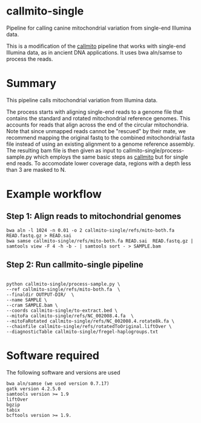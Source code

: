 # callmito-single

Pipeline for calling canine mitochondrial variation from single-end Illumina data.

This is a modification of the [callmito](https://github.com/jmkidd/callmito) pipeline that
works with single-end Illumina data, as in ancient DNA applications.  It uses bwa aln/samse
to process the reads.

# Summary

This pipeline calls mitochondrial variation from Illumina data. 

The process starts with aligning single-end reads to a genome file that contains
the standard and rotated mitochondrial reference genomes.  This accounts for reads
that align across the end of the circular mitochondria. Note that since unmapped reads 
cannot be "rescued" by their mate, we recommend mapping the original fastq to the combined
mitochondrial fasta file instead of using an existing alignment to a genome reference assembly.
The resulting bam file is then given as input to callmito-single/process-sample.py which employs the same basic steps
as [callmito](https://github.com/jmkidd/callmito) but for single end reads. To accomodate
lower coverage data, regions with a depth less than 3 are masked to N.

# Example workflow

## Step 1: Align reads to mitochondrial genomes

```
bwa aln -l 1024 -n 0.01 -o 2 callmito-single/refs/mito-both.fa READ.fastq.gz > READ.sai 
bwa samse callmito-single/refs/mito-both.fa READ.sai  READ.fastq.gz | samtools view -F 4 -h -b - | samtools sort - > SAMPLE.bam 
```

## Step 2: Run callmito-single pipeline

```

python callmito-single/process-sample.py \
--ref callmito-single/refs/mito-both.fa  \
--finaldir OUTPUT-DIR/  \
--name SAMPLE \
--cram SAMPLE.bam \
--coords callmito-single/to-extract.bed \
--mitoFa callmito-single/refs/NC_002008.4.fa  \
--mitoFaRotated callmito-single/refs/NC_002008.4.rotate8k.fa \
--chainfile callmito-single/refs/rotatedToOriginal.liftOver \
--diagnosticTable callmito-single/fregel-haplogroups.txt 

```

# Software required

The following software and versions are used
```
bwa aln/samse (we used version 0.7.17)
gatk version 4.2.5.0
samtools version >= 1.9
liftOver
bgzip
tabix
bcftools version >= 1.9.
```